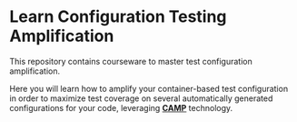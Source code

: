 # Learn Configuration Testing Amplification
This repository contains courseware to master test configuration amplification.

Here you will learn how to amplify your container-based test configuration in order to maximize test coverage on several automatically generated configurations for your code, leveraging **[CAMP](https://github.com/STAMP-project/camp)** technology.
